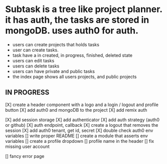 # Subtask is a tree like project planner. it has auth, the tasks are stored in mongoDB. uses auth0 for auth.

- users can create projects that holds tasks
- user can create tasks.
- task have a in created, in progress, finished, deleted state
- users can edit tasks
- users can delete tasks
- users can have private and public tasks
- the index page shows all users projects, and public projects

## IN PROGRESS

[X] create a header component with a logo and a login / logout and profile button
[X] add auth0 and mongoDB to the project
[X] add remix auth

[X] add session storage
[X] add authenticator
[X] add auth strategy (auth0 or github)
[X] auth endpoint, callback
[X] create a logout that removes the session
[X] add auth0 tenant, get id, secret
[X] double check auth0 env variables
[] write proper README
[] create a module that asserts env variables
[] create a profile dropdown
[] profile name in the header
[] fix missing user account

[] fancy error page
